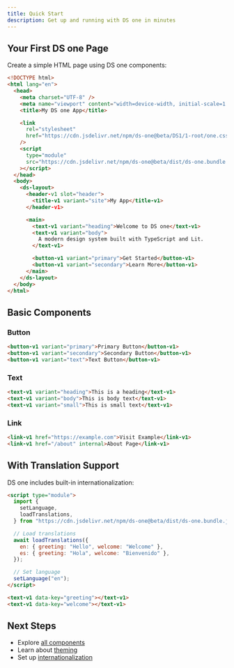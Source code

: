 ```yaml
---
title: Quick Start
description: Get up and running with DS one in minutes
---
```


## Your First DS one Page

Create a simple HTML page using DS one components:

```html
<!DOCTYPE html>
<html lang="en">
  <head>
    <meta charset="UTF-8" />
    <meta name="viewport" content="width=device-width, initial-scale=1.0" />
    <title>My DS one App</title>

    <link
      rel="stylesheet"
      href="https://cdn.jsdelivr.net/npm/ds-one@beta/DS1/1-root/one.css"
    />
    <script
      type="module"
      src="https://cdn.jsdelivr.net/npm/ds-one@beta/dist/ds-one.bundle.js"
    ></script>
  </head>
  <body>
    <ds-layout>
      <header-v1 slot="header">
        <title-v1 variant="site">My App</title-v1>
      </header-v1>

      <main>
        <text-v1 variant="heading">Welcome to DS one</text-v1>
        <text-v1 variant="body">
          A modern design system built with TypeScript and Lit.
        </text-v1>

        <button-v1 variant="primary">Get Started</button-v1>
        <button-v1 variant="secondary">Learn More</button-v1>
      </main>
    </ds-layout>
  </body>
</html>
```

## Basic Components

### Button

```html
<button-v1 variant="primary">Primary Button</button-v1>
<button-v1 variant="secondary">Secondary Button</button-v1>
<button-v1 variant="text">Text Button</button-v1>
```

### Text

```html
<text-v1 variant="heading">This is a heading</text-v1>
<text-v1 variant="body">This is body text</text-v1>
<text-v1 variant="small">This is small text</text-v1>
```

### Link

```html
<link-v1 href="https://example.com">Visit Example</link-v1>
<link-v1 href="/about" internal>About Page</link-v1>
```

## With Translation Support

DS one includes built-in internationalization:

```html
<script type="module">
  import {
    setLanguage,
    loadTranslations,
  } from "https://cdn.jsdelivr.net/npm/ds-one@beta/dist/ds-one.bundle.js";

  // Load translations
  await loadTranslations({
    en: { greeting: "Hello", welcome: "Welcome" },
    es: { greeting: "Hola", welcome: "Bienvenido" },
  });

  // Set language
  setLanguage("en");
</script>

<text-v1 data-key="greeting"></text-v1>
<text-v1 data-key="welcome"></text-v1>
```

## Next Steps

- Explore [all components](/components/button/)
- Learn about [theming](/advanced/theming/)
- Set up [internationalization](/advanced/i18n/)
